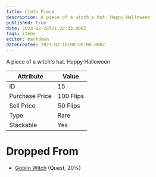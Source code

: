 ```yaml
---
title: Cloth Piece
description: A piece of a witch's hat. Happy Halloween
published: true
date: 2023-02-28T21:22:33.000Z
tags: items
editor: markdown
dateCreated: 2023-02-16T00:00:00.000Z
---
```


A piece of a witch's hat. Happy Halloween

|Attribute|Value|
|-|-|
|ID|15|
|Purchase Price|100 Flips|
|Sell Price|50 Flips|
|Type|Rare|
|Stackable|Yes|


# Dropped From
 * [Goblin Witch](/monsters/goblin-witch) (Quest, 20%)
